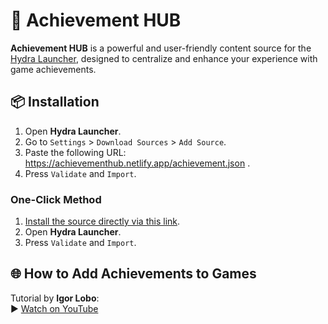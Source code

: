 # 🎯 Achievement HUB

**Achievement HUB** is a powerful and user-friendly content source for the [Hydra Launcher](https://hydralauncher.gg/), designed to centralize and enhance your experience with game achievements.

## 📦 Installation

1. Open **Hydra Launcher**.
2. Go to `Settings` > `Download Sources` > `Add Source`.
3. Paste the following URL: https://achievementhub.netlify.app/achievement.json .
4. Press `Validate` and `Import`.

### One-Click Method

1. [Install the source directly via this link](hydralauncher://install-source?urls=https://achievementhub.netlify.app/achievement.json).  
2. Open **Hydra Launcher**.  
3. Press `Validate` and `Import`.

## 🌐 How to Add Achievements to Games

Tutorial by **Igor Lobo**:  
▶️ [Watch on YouTube](https://www.youtube.com/watch?v=tdD_ekrTFfk)
